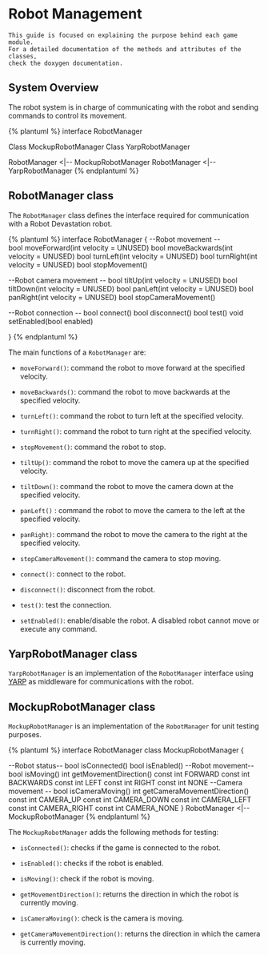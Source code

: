 # Robot Management

```
This guide is focused on explaining the purpose behind each game module. 
For a detailed documentation of the methods and attributes of the classes, 
check the doxygen documentation.  
```

## System Overview
The robot system is in charge of communicating with the robot and sending commands to control its movement.

{% plantuml %}
interface RobotManager

Class MockupRobotManager
Class YarpRobotManager

RobotManager <|-- MockupRobotManager
RobotManager <|-- YarpRobotManager
{% endplantuml %}

## RobotManager class

The `RobotManager` class defines the interface required for communication with a Robot Devastation robot.

{% plantuml %}
interface RobotManager {
--Robot movement  --    
bool moveForward(int velocity = UNUSED)
bool moveBackwards(int velocity = UNUSED)
bool turnLeft(int velocity = UNUSED)
bool turnRight(int velocity = UNUSED)
bool stopMovement()

--Robot camera movement --
bool tiltUp(int velocity = UNUSED)
bool tiltDown(int velocity = UNUSED)
bool panLeft(int velocity = UNUSED)
bool panRight(int velocity = UNUSED)
bool stopCameraMovement()

--Robot connection --
bool connect()
bool disconnect()
bool test()
void setEnabled(bool enabled)

}
{% endplantuml %}

The main functions of a `RobotManager` are:
* `moveForward()`: command the robot to move forward at the specified velocity.
* `moveBackwards()`: command the robot to move backwards at the specified velocity.
* `turnLeft()`: command the robot to turn left at the specified velocity.
* `turnRight()`: command the robot to turn right at the specified velocity.
* `stopMovement()`: command the robot to stop.


* `tiltUp()`: command the robot to move the camera up at the specified velocity.
* `tiltDown()`: command the robot to move the camera down at the specified velocity.
* `panLeft()` : command the robot to move the camera to the left at the specified velocity.
* `panRight)`: command the robot to move the camera to the right at the specified velocity.
* `stopCameraMovement()`: command the camera to stop moving.


* `connect()`: connect to the robot.
* `disconnect()`: disconnect from the robot.
* `test()`: test the connection.
* `setEnabled()`: enable/disable the robot. A disabled robot cannot move or execute any command.


## YarpRobotManager class
`YarpRobotManager` is an implementation of the `RobotManager` interface using [YARP](http://www.yarp.it/)  as middleware for communications with the robot.

## MockupRobotManager class
`MockupRobotManager` is an implementation of the `RobotManager` for unit testing purposes.

{% plantuml %}
interface RobotManager
class MockupRobotManager {

--Robot status--
bool isConnected()
bool isEnabled()
--Robot movement--
bool isMoving()
int getMovementDirection()
const int FORWARD
const int BACKWARDS
const int LEFT
const int RIGHT
const int NONE
--Camera movement --
bool isCameraMoving()
int getCameraMovementDirection()
const int CAMERA_UP
const int CAMERA_DOWN
const int CAMERA_LEFT
const int CAMERA_RIGHT
const int CAMERA_NONE
}
RobotManager <|-- MockupRobotManager
{% endplantuml %}


The `MockupRobotManager` adds the following methods for testing:
* `isConnected()`: checks if the game is connected to the robot.
* `isEnabled()`: checks if the robot is enabled.


* `isMoving()`: check if the robot is moving.
* `getMovementDirection()`: returns the direction in which the robot is currently moving.


* `isCameraMoving()`: check is the camera is moving.
* `getCameraMovementDirection()`: returns the direction in which the camera is currently moving.
